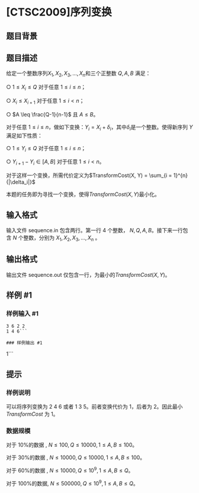 # [CTSC2009]序列变换

## 题目背景



## 题目描述

给定一个整数序列$X_1, X_2, X_3, ... ,X_n$和三个正整数 $Q, A, B$ 满足：

○ $1 \leq X_i \leq Q$ 对于任意 $1 \leq i \leq n$；

○ $X_i \leq X_{i+1}$ 对于任意 $1 \leq i < n$；

○ $A \leq \frac{Q-1}{n-1}$ 且 $A \leq B$。

对于任意 $1 \leq i \leq n$，做如下变换：$Y_i = X_i + \delta_i$，其中$\delta_i$是一个整数。使得新序列 $Y$满足如下性质：

○ $1 \leq Y_i \leq Q$ 对于任意 $1 \leq i \leq n$；

○ $Y_{i+1} - Y_i \in [A, B]$ 对于任意 $1 \leq i < n$。

对于这样一个变换，所需代价定义为$TransformCost(X, Y) = \sum_{i = 1}^{n}{|\delta_i|}$

本题的任务即为寻找一个变换，使得$TransformCost(X, Y)$最小化。

## 输入格式

输入文件 sequence.in 包含两行。第一行 $4$ 个整数， $N, Q, A, B$。接下来一行包含 $N$ 个整数，分别为 $X_1, X_2, X_3, ... , X_n$ 。

## 输出格式

输出文件 sequence.out 仅包含一行，为最小的$TransformCost(X, Y)$。

## 样例 #1

### 样例输入 #1
```
3 6 2 2
1 4 6```

### 样例输出 #1

```
1```

## 提示

### 样例说明

可以将序列变换为 $2\ 4\ 6$ 或者 $1\ 3\ 5$。前者变换代价为 $1$，后者为 $2$。因此最小$TransformCost$ 为 $1$。

### 数据规模

对于 $10$%的数据 , $N \leq 100, Q \leq 10000, 1\leq A, B \leq 100$。

对于 $30$%的数据 , $N \leq 10000, Q \leq 10000, 1\leq A, B \leq 100$。

对于 $60$%的数据 , $N \leq 10000, Q \leq 10^9, 1\leq A, B \leq Q$。

对于 $100$%的数据, $N \leq 500000, Q \leq 10^9, 1\leq A, B \leq Q$。
